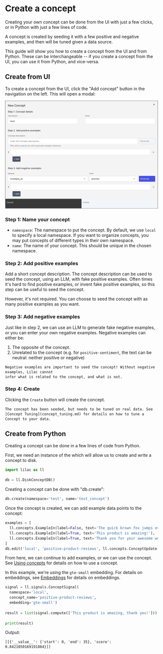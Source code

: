 # Create a concept

Creating your own concept can be done from the UI with just a few clicks, or in Python with just a
few lines of code.

A concept is created by seeding it with a few positive and negative examples, and then will be tuned
given a data source.

This guide will show you how to create a concept from the UI and from Python. These can be
interchangeable -- if you create a concept from the UI, you can use it from Python, and vice-versa.

## Create from UI

To create a concept from the UI, click the "Add concept" button in the navigation on the left. This
will open a modal:

<img src="../_static/concepts/concept_create.png"></img>

### Step 1: Name your concept

- `namespace`: The namespace to put the concept. By default, we use `local` to specify a local
  namespace. If you want to organize concepts, you may put concepts of different types in their own
  namespace.
- `name`: The name of your concept. This should be unique in the chosen namespace.

### Step 2: Add positive examples

Add a short concept description. The concept description can be used to seed the concept, using an
LLM, with fake positive examples. Often times it's hard to find positive examples, or invent fake
positive examples, so this step can be useful to seed the concept.

However, it's not required. You can choose to seed the concept with as many positive examples as you
want.

### Step 3: Add negative examples

Just like in step 2, we can use an LLM to generate fake negative examples, or you can enter your own
negative examples. Negative examples can either be:

1. The opposite of the concept.
2. Unrelated to the concept (e.g. for `positive-sentiment`, the text can be neutral: neither
   positive or negative)

```{important}
Negative examples are important to seed the concept! Without negative examples, Lilac cannot
infer what is related to the concept, and what is not.
```

### Step 4: Create

Clicking the `Create` button will create the concept.

```{important}
The concept has been seeded, but needs to be tuned on real data. See
[Concept Tuning](concept_tuning.md) for details on how to tune a Concept to your data.
```

## Create from Python

Creating a concept can be done in a few lines of code from Python.

First, we need an instance of the [](#DiskConceptDB) which will allow us to create and write a
concept to disk.

```python
import lilac as ll

db = ll.DiskConceptDB()
```

Creating a concept can be done with "db.create":

```python
db.create(namespace='test', name='test_concept')
```

Once the concept is created, we can add example data points to the concept:

```python
examples = [
  ll.concepts.ExampleIn(label=False, text='The quick brown fox jumps over the lazy dog.'),
  ll.concepts.ExampleIn(label=True, text='This product is amazing!'),
  ll.concepts.ExampleIn(label=True, text='Thank you for your awesome work on this UI.')
]
db.edit('local', 'positive-product-reviews', ll.concepts.ConceptUpdate(insert=examples))
```

From here, we can continue to add examples, or we can use the concept. See
[Using concepts](concept_use.md) for details on how to use a concept.

In this example, we're using the `gte-small` embedding. For details on embeddings, see
[Embeddings](../embeddings/embeddings.md) for details on embeddings.

```python
signal = ll.signals.ConceptSignal(
  namespace='local',
  concept_name='positive-product-reviews',
  embedding='gte-small')

result = list(signal.compute(['This product is amazing, thank you!']))

print(result)
```

Output:

```
[[{'__value__': {'start': 0, 'end': 35}, 'score': 0.8421050169191884}]]
```
